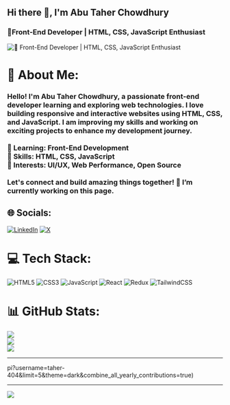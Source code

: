 ## Hi there 👋, I'm Abu Taher Chowdhury
### 🚀Front-End Developer | HTML, CSS, JavaScript Enthusiast
![🚀 Front-End Developer | HTML, CSS, JavaScript Enthusiast](https://pbs.twimg.com/profile_banners/1780913759558701056/1713453394/600x200)


# 💫 About Me:
### Hello! I'm Abu Taher Chowdhury, a passionate front-end developer learning and exploring web technologies. I love building responsive and interactive websites using HTML, CSS, and JavaScript. I am improving my skills and working on exciting projects to enhance my development journey.<br><br>🔹 Learning: Front-End Development<br>🔹 Skills: HTML, CSS, JavaScript<br>🔹 Interests: UI/UX, Web Performance, Open Source<br><br>Let's connect and build amazing things together! 🚀 I’m currently working on this page.


## 🌐 Socials:
[![LinkedIn](https://img.shields.io/badge/LinkedIn-%230077B5.svg?logo=linkedin&logoColor=white)](https://linkedin.com/in/taher404) [![X](https://img.shields.io/badge/X-black.svg?logo=X&logoColor=white)](https://x.com/@abutaher_14) 

# 💻 Tech Stack:
![HTML5](https://img.shields.io/badge/html5-%23E34F26.svg?style=for-the-badge&logo=html5&logoColor=white) ![CSS3](https://img.shields.io/badge/css3-%231572B6.svg?style=for-the-badge&logo=css3&logoColor=white) ![JavaScript](https://img.shields.io/badge/javascript-%23323330.svg?style=for-the-badge&logo=javascript&logoColor=%23F7DF1E) ![React](https://img.shields.io/badge/react-%2320232a.svg?style=for-the-badge&logo=react&logoColor=%2361DAFB) ![Redux](https://img.shields.io/badge/redux-%23593d88.svg?style=for-the-badge&logo=redux&logoColor=white) ![TailwindCSS](https://img.shields.io/badge/tailwindcss-%2338B2AC.svg?style=for-the-badge&logo=tailwind-css&logoColor=white)
# 📊 GitHub Stats:
![](https://github-readme-stats.vercel.app/api?username=taher-404&theme=dark&hide_border=true&include_all_commits=true&count_private=true)<br/>
![](https://github-readme-streak-stats.herokuapp.com/?user=taher-404&theme=dark&hide_border=true)<br/>
![](https://github-readme-stats.vercel.app/api/top-langs/?username=taher-404&theme=dark&hide_border=true&include_all_commits=true&count_private=true&layout=compact)

---

<!-- Proudly created with GPRM ( https://gprm.itsvg.in ) -->pi?username=taher-404&limit=5&theme=dark&combine_all_yearly_contributions=true)

---
[![](https://visitcount.itsvg.in/api?id=taher-404&icon=0&color=0)](https://visitcount.itsvg.in)

<!-- Proudly created with GPRM ( https://gprm.itsvg.in ) -->

